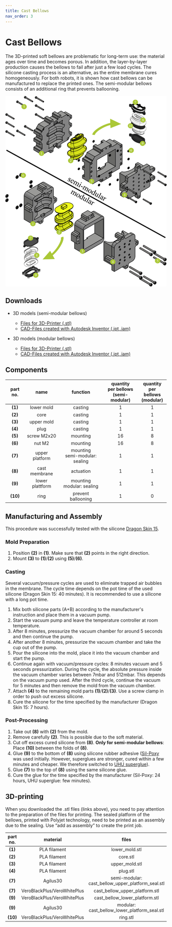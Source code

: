 ```yaml
---
title: Cast Bellows
nav_order: 3
---
```


# Cast Bellows
The 3D-printed soft bellows are problematic for long-term use: the material ages over time and becomes porous. In addition, the layer-by-layer production causes the bellows to fail after just a few load cycles. The silicone casting process is an alternative, as the entire membrane cures homogeneously. For both robots, it is shown how cast bellows can be manufactured to replace the printed ones. The semi-modular bellows consists of an additional ring that prevents ballooning.
<p align="center">
<img src="../images/bellows_cast.png" width=600>
</p>

## Downloads

* 3D models (semi-modular bellows)
   * [Files for 3D-Printer (.stl)](/sponge/downloads/SPONGE_SemiModular_SiliconeBellow_stl.zip)
   * [CAD-Files created with Autodesk Inventor (.ipt,.iam)](/sponge/downloads/SPONGE_SemiModular_SiliconeBellow_CAD_inventor.zip)

* 3D models (modular bellows)
  * [Files for 3D-Printer (.stl)](/sponge/downloads/SPONGE_Modular_SiliconeBellow_stl.zip)
  * [CAD-Files created with Autodesk Inventor (.ipt,.iam)](/sponge/downloads/SPONGE_Modular_SiliconeBellow_CAD_inventor.zip)

## Components

|part no. | name | function | quantity <br> per bellows <br> (semi-modular)| quantity <br> per bellows <br> (modular)|
| :----: | :----: | :----: | :----: | :----: |
| **(1)** | lower mold | casting | 1 | 1
| **(2)** | core | casting | 1 | 1
| **(3)** | upper mold | casting | 1 | 1
| **(4)** | plug | casting| 1 |1
| **(5)** | screw M2x20 | mounting| 16 | 8
| **(6)** | nut M2 | mounting | 16 |8
| **(7)** | upper platform | mounting <br> semi-modular: sealing | 1 |1
| **(8)** | cast membrane | actuation | 1 |1
| **(9)** | lower plattform | mounting <br> modular: sealing | 1 |1
| **(10)** | ring | prevent <br>ballooning | 1 |0

## Manufacturing and Assembly
This procedure was successfully tested with the silicone [Dragon Skin 15](https://www.smooth-on.com/products/dragon-skin-15/).
### Mold Preparation
1. Position **(2)** in **(1)**. Make sure that **(2)** points in the right direction.
2. Mount **(3)** to **(1)**/**(2)** using **(5)**/**(6)**.

### Casting
Several vacuum/pressure cycles are used to eliminate trapped air bubbles in the membrane. The cycle time depends on the pot time of the used silicone (Dragon Skin 15: 40 minutes). It is recommended to use a silicone with a long pot time.
1. Mix both silicone parts (A+B) according to the manufacturer's instruction and place them in a vacuum pump.
2. Start the vacuum pump and leave the temperature controller at room temperature.
3. After 8 minutes, pressurize the vacuum chamber for around 5 seconds and then continue the pump.
4. After another 8 minutes, pressurize the vacuum chamber and take the cup out of the pump.
5. Pour the silicone into the mold, place it into the vacuum chamber and start the pump.
6. Continue again with vacuum/pressure cycles: 8 minutes vacuum and 5 seconds pressurization. During the cycle, the absolute pressure inside the vacuum chamber varies between 7mbar and 512mbar. This depends on the vacuum pump used. After the third cycle, continue the vacuum for 5 minutes and then remove the mold from the vacuum chamber.
7. Attach **(4)** to the remaining mold parts **(1)**/**(2)**/**(3)**. Use a screw clamp in order to push out excess silicone.
8. Cure the silicone for the time specified by the manufacturer (Dragon Skin 15: 7 hours).

### Post-Processing
1. Take out **(8)** with **(2)** from the mold.
2. Remove carefully **(2)**. This is possible due to the soft material.
3. Cut off excess cured silicone from **(8)**. **Only for semi-modular bellows**: Place **(10)** between the folds of **(8)**.
4. Glue **(9)** to the bottom of **(8)** using silicone rubber adhesive ([Sil-Poxy](https://www.smooth-on.com/products/sil-poxy/) was used initially. However, superglues are stronger, cured within a few minutes and cheaper. We therefore switched to [UHU superglue](https://www.hornbach.de/p/uhu-alleskleber-super-strong-safe-7-g/7242849/)).
5. Glue **(7)** to the top of **(8)** using the same silicone glue.
6. Cure the glue for the time specified by the manufacturer (Sil-Poxy: 24 hours, UHU superglue: few minutes).

## 3D-printing

When you downloaded the .stl files (links above), you need to pay attention to the preparation of the files for printing. The sealed platform of the bellows, printed with Polyjet technology, need to be printed as an assembly due to the sealing. Use “add as assembly” to create the print job.

| part no. |material | files |
| :----: | :----: | :----: |
|**(1)**|PLA filament | lower_mold.stl |
|**(2)**|PLA filament | core.stl |
|**(3)**|PLA filament | upper_mold.stl|
|**(4)**|PLA filament | plug.stl|
|**(7)**|Agilus30 | semi-modular: cast_bellow_upper_platform_seal.stl |
|**(7)**|VeroBlackPlus/VeroWhitePlus | cast_bellow_upper_platform.stl |
|**(9)**|VeroBlackPlus/VeroWhitePlus | cast_bellow_lower_platform.stl |
|**(9)**|Agilus30 | modular: cast_bellow_lower_platform_seal.stl |
|**(10)**|VeroBlackPlus/VeroWhitePlus | ring.stl |
